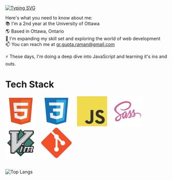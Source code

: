 [![Typing SVG](https://readme-typing-svg.demolab.com?font=JetBrains+Mono&weight=500&size=32&pause=1000&color=89B4FA&background=7865FF00&random=false&width=435&lines=Hey+There!+%F0%9F%91%8B;I'm+Raman+Gupta)](https://git.io/typing-svg)

Here's what you need to know about me: <br>
📚 I'm a 2nd year at the University of Ottawa <br>
🌎 Based in Ottawa, Ontario <br>
🔬 I'm expanding my skill set and exploring the world of web development <br>
📫 You can reach me at gr.gupta.raman@gmail.com

⚡ These days, I'm doing a deep dive into JavaScript and learning it's ins and outs.

# Tech Stack
<img src="assets/html.svg" style="margin-right: 15px;"/><img src="assets/css.svg" style="margin-right: 15px;"/><img src="assets/js.svg" style="margin-right: 15px;"/><img src="assets/sass.svg" style="margin-right: 15px;"/><img src="assets/vim.svg" style="margin-right: 15px;"/><img src="assets/git.svg" style="margin-right: 15px;"/>
<br><br>

![Top Langs](https://github-readme-stats.vercel.app/api/top-langs/?username=g-raman&theme=graywhite&hide=java)
